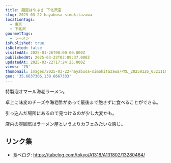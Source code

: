 ```yaml
---
title: 麺屋はやぶさ 下北沢店
slug: 2025-03-22-hayabusa-simokitazawa
locationTags:
  - 東京
  - 下北沢
gourmetTags:
  - ラーメン
isPublished: true
isDeleted: false
visitedAt: 2025-01-26T00:00:00.000Z
publishedAt: 2025-03-22T02:09:37.000Z
updatedAt: 2025-03-22T17:24:25.000Z
views: '75'
thumbnail: images/2025-03-22-hayabusa-simokitazawa/PXL_20250126_032111803.avif
geo: '35.6637306,139.6667333'
---
```

特製泡オマール海老ラーメン。

卓上に味変のチーズや海老酢があって最後まで飽きずに食べることができる。

引っ込んだ場所にあるので見つけるのが少し大変かも。

店内の雰囲気はラーメン屋というよりカフェみたいな感じ。

## リンク集
- 食べログ: https://tabelog.com/tokyo/A1318/A131802/13280464/
